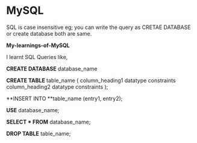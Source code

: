 # MySQL
SQL is case insensitive eg; you can write the query as CRETAE DATABASE or create database both are same.

**My-learnings-of-MySQL**

I learnt SQL Queries like,

**CREATE DATABASE** database_name

**CREATE TABLE** table_name (
column_heading1 datatype constraints
column_heading2 datatype constraints
);

**INSERT INTO **table_name (entry1, entry2);

**USE** database_name;

**SELECT * FROM** database_name;

**DROP TABLE** table_name;
